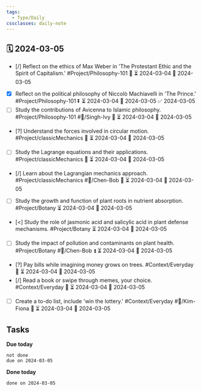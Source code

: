 ```yaml
---
tags:
  - Type/Daily
cssclasses: daily-note
---
```


## 🗓️ 2024-03-05

- [/] Reflect on the ethics of Max Weber in 'The Protestant Ethic and the Spirit of Capitalism.' #Project/Philosophy-101 🔺 ⏳ 2024-03-04 📅 2024-03-05
- [x] Reflect on the political philosophy of Niccolò Machiavelli in 'The Prince.' #Project/Philosophy-101 ⏬ ⏳ 2024-03-04 📅 2024-03-05 ✅ 2024-03-05
- [ ] Study the contributions of Avicenna to Islamic philosophy. #Project/Philosophy-101 #👤/Singh-Ivy 🔼 ⏳ 2024-03-04 📅 2024-03-05
- [?] Understand the forces involved in circular motion. #Project/classicMechanics 🔺 ⏳ 2024-03-04 📅 2024-03-05
- [ ] Study the Lagrange equations and their applications. #Project/classicMechanics 🔼 ⏳ 2024-03-04 📅 2024-03-05
- [/] Learn about the Lagrangian mechanics approach. #Project/classicMechanics #👤/Chen-Bob 🔺 ⏳ 2024-03-04 📅 2024-03-05
- [ ] Study the growth and function of plant roots in nutrient absorption. #Project/Botany ⏳ 2024-03-04 📅 2024-03-05
- [<] Study the role of jasmonic acid and salicylic acid in plant defense mechanisms. #Project/Botany ⏳ 2024-03-04 📅 2024-03-05
- [ ] Study the impact of pollution and contaminants on plant health. #Project/Botany #👤/Chen-Bob ⏫ ⏳ 2024-03-04 📅 2024-03-05
- [?] Pay bills while imagining money grows on trees. #Context/Everyday 🔺 ⏳ 2024-03-04 📅 2024-03-05
- [/] Read a book or swipe through memes, your choice. #Context/Everyday 🔽 ⏳ 2024-03-04 📅 2024-03-05
- [ ] Create a to-do list, include 'win the lottery.' #Context/Everyday #👤/Kim-Fiona 🔽 ⏳ 2024-03-04 📅 2024-03-05

## Tasks

**Due today**

```tasks
not done
due on 2024-03-05
```

**Done today**

```tasks
done on 2024-03-05
```
            